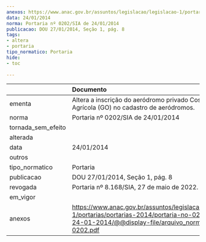 ```yaml
---
anexos: https://www.anac.gov.br/assuntos/legislacao/legislacao-1/portarias/portarias-2014/portaria-no-0202-sia-de-24-01-2014/@@display-file/arquivo_norma/PA2014-0202.pdf
data: 24/01/2014
norma: Portaria nº 0202/SIA de 24/01/2014
publicacao: DOU 27/01/2014, Seção 1, pág. 8
tags:
- altera
- portaria
tipo_normatico: Portaria
hide: 
- toc 
 
---
```


|                    | Documento                                                                                                                                                         |
|:-------------------|:------------------------------------------------------------------------------------------------------------------------------------------------------------------|
| ementa             | Altera a inscrição do aeródromo privado Cosmos Aviação Agrícola (GO) no cadastro de aeródromos.                                                                   |
| norma              | Portaria nº 0202/SIA de 24/01/2014                                                                                                                                |
| tornada_sem_efeito |                                                                                                                                                                   |
| alterada           |                                                                                                                                                                   |
| data               | 24/01/2014                                                                                                                                                        |
| outros             |                                                                                                                                                                   |
| tipo_normatico     | Portaria                                                                                                                                                          |
| publicacao         | DOU 27/01/2014, Seção 1, pág. 8                                                                                                                                   |
| revogada           | Portaria nº 8.168/SIA, 27 de maio de 2022.                                                                                                                        |
| em_vigor           |                                                                                                                                                                   |
| anexos             | https://www.anac.gov.br/assuntos/legislacao/legislacao-1/portarias/portarias-2014/portaria-no-0202-sia-de-24-01-2014/@@display-file/arquivo_norma/PA2014-0202.pdf |